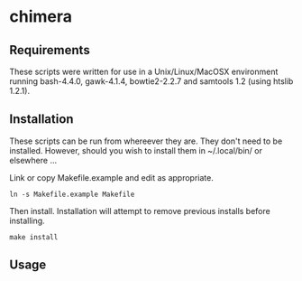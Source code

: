 # chimera




## Requirements

These scripts were written for use in a Unix/Linux/MacOSX environment
running bash-4.4.0, gawk-4.1.4, bowtie2-2.2.7 and samtools 1.2 (using htslib 1.2.1).




## Installation

These scripts can be run from whereever they are. 
They don't need to be installed.
However, should you wish to install them in ~/.local/bin/ or elsewhere ...

Link or copy Makefile.example and edit as appropriate.

```
ln -s Makefile.example Makefile
```

Then install. Installation will attempt to remove previous installs before installing.

```
make install
```



## Usage



